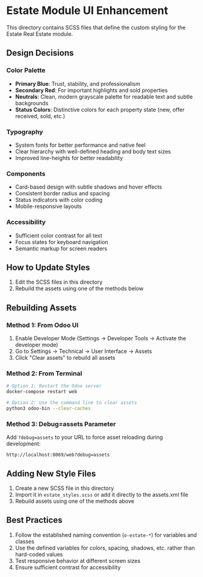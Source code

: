 # Estate Module UI Enhancement

This directory contains SCSS files that define the custom styling for the Estate Real Estate module.

## Design Decisions

### Color Palette
- **Primary Blue**: Trust, stability, and professionalism
- **Secondary Red**: For important highlights and sold properties
- **Neutrals**: Clean, modern grayscale palette for readable text and subtle backgrounds
- **Status Colors**: Distinctive colors for each property state (new, offer received, sold, etc.)

### Typography
- System fonts for better performance and native feel
- Clear hierarchy with well-defined heading and body text sizes
- Improved line-heights for better readability

### Components
- Card-based design with subtle shadows and hover effects
- Consistent border radius and spacing
- Status indicators with color coding
- Mobile-responsive layouts

### Accessibility
- Sufficient color contrast for all text
- Focus states for keyboard navigation
- Semantic markup for screen readers

## How to Update Styles

1. Edit the SCSS files in this directory
2. Rebuild the assets using one of the methods below

## Rebuilding Assets

### Method 1: From Odoo UI
1. Enable Developer Mode (Settings → Developer Tools → Activate the developer mode)
2. Go to Settings → Technical → User Interface → Assets
3. Click "Clear assets" to rebuild all assets

### Method 2: From Terminal
```bash
# Option 1: Restart the Odoo server
docker-compose restart web

# Option 2: Use the command line to clear assets
python3 odoo-bin --clear-caches
```

### Method 3: Debug=assets Parameter
Add `?debug=assets` to your URL to force asset reloading during development:
```
http://localhost:8069/web?debug=assets
```

## Adding New Style Files

1. Create a new SCSS file in this directory
2. Import it in `estate_styles.scss` or add it directly to the assets.xml file
3. Rebuild assets using one of the methods above

## Best Practices

1. Follow the established naming convention (`o-estate-*`) for variables and classes
2. Use the defined variables for colors, spacing, shadows, etc. rather than hard-coded values
3. Test responsive behavior at different screen sizes
4. Ensure sufficient contrast for accessibility 